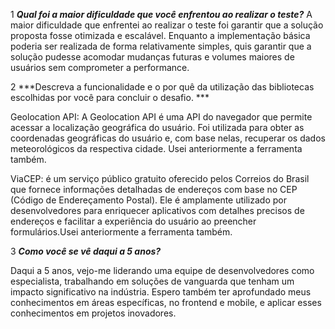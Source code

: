 1 ***Qual foi a maior dificuldade que você enfrentou ao realizar o teste?***
A maior dificuldade que enfrentei ao realizar o teste foi garantir que a solução proposta fosse otimizada e escalável. Enquanto a implementação básica poderia ser realizada de forma relativamente simples, quis garantir que a solução pudesse acomodar mudanças futuras e volumes maiores de usuários sem comprometer a performance.

2 ***Descreva a funcionalidade e o por quê da utilização das bibliotecas escolhidas por você para concluir o desafio. ***

Geolocation API: A Geolocation API é uma API do navegador que permite acessar a localização geográfica do usuário. Foi utilizada para obter as coordenadas geográficas do usuário e, com base nelas, recuperar os dados meteorológicos da respectiva cidade. Usei anteriormente a ferramenta também.

ViaCEP: é um serviço público gratuito oferecido pelos Correios do Brasil que fornece informações detalhadas de endereços com base no CEP (Código de Endereçamento Postal). Ele é amplamente utilizado por desenvolvedores para enriquecer aplicativos com detalhes precisos de endereços e facilitar a experiência do usuário ao preencher formulários.Usei anteriormente a ferramenta também.

3 ***Como você se vê daqui a 5 anos?***

 Daqui a 5 anos, vejo-me liderando uma equipe de desenvolvedores como especialista, trabalhando em soluções de vanguarda que tenham um impacto significativo na indústria. Espero também ter aprofundado meus conhecimentos em áreas específicas, no frontend e mobile, e aplicar esses conhecimentos em projetos inovadores.

